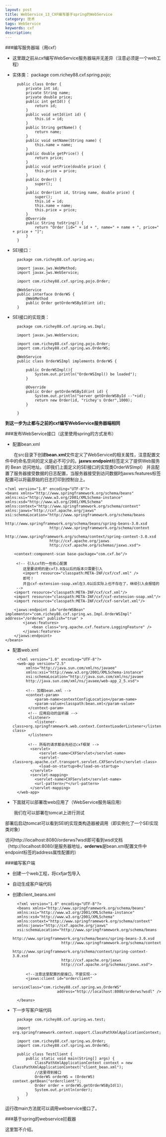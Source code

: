 ```yaml
---
layout: post
title: WebService_13_CXF编写基于spring的WebService
category: 技术
tags: WebService
keywords: cxf
description: 
---
```

###编写服务器端（用cxf）
* 这里跟之前从cxf编写WebService服务器端并无差异（注意必须是一个web工程）

* 实体类：
		package com.richey88.cxf.spring.pojo;
		
		public class Order {
			private int id;
			private String name;
			private double price;
			public int getId() {
				return id;
			}
			public void setId(int id) {
				this.id = id;
			}
			public String getName() {
				return name;
			}
			public void setName(String name) {
				this.name = name;
			}
			public double getPrice() {
				return price;
			}
			public void setPrice(double price) {
				this.price = price;
			}
			public Order() {
				super();
			}
			public Order(int id, String name, double price) {
				super();
				this.id = id;
				this.name = name;
				this.price = price;
			}
			@Override
			public String toString() {
				return "Order [id=" + id + ", name=" + name + ", price=" + price + "]";
			}
		}

* SEI接口：
	
		package com.richey88.cxf.spring.ws;
		
		import javax.jws.WebMethod;
		import javax.jws.WebService;
		
		import com.richey88.cxf.spring.pojo.Order;
		
		@WebService
		public interface OrderWS {
			@WebMethod
			public Order getOrderWSById(int id);
		}

* SEI接口的实现类：
	
		package com.richey88.cxf.spring.ws.Impl;
		
		import javax.jws.WebService;
		
		import com.richey88.cxf.spring.pojo.Order;
		import com.richey88.cxf.spring.ws.OrderWS;
		
		@WebService
		public class OrderWSImpl implements OrderWS {
		
			public OrderWSImpl(){
				System.out.println("OrderWSImpl() be loaded");
			}

			@Override
			public Order getOrderWSById(int id) {
				System.out.println("server getOrderWSById --"+id);
				return new Order(id, "richey's Order",1000);
			}
		
		}

**到这一步为止都与之前的cxf编写WebService服务器端相同**

###发布WebService接口（这里使用spring的方式发布）

* 配置bean.xml

　　在src目录下创建**bean.xml**文件定义了WebService的相关属性，注意配置文件中的命名空间的定义是必不可少的。**jaxws:endpoint**标签定义了提供Web服务的 Bean 访问地址。（即我们上面定义的SEI接口的实现类OrderWSImpl） 并且配置了服务器接受数据的日志配置，当服务器接受到访问数据时jaxws:features标签配置可以将最原始的日志打印到控制台上。


	<?xml version="1.0" encoding="UTF-8"?> 
	<beans xmlns="http://www.springframework.org/schema/beans" 
	xmlns:xsi="http://www.w3.org/2001/XMLSchema-instance" 
	xmlns:xsd="http://www.w3.org/2001/XMLSchema" 
	xmlns:context="http://www.springframework.org/schema/context" 
	xmlns:jaxws="http://cxf.apache.org/jaxws" 
	xsi:schemaLocation="http://www.springframework.org/schema/beans 
	                    http://www.springframework.org/schema/beans/spring-beans-3.0.xsd 
	                    http://www.springframework.org/schema/context 
	                    http://www.springframework.org/schema/context/spring-context-3.0.xsd 
	                    http://cxf.apache.org/jaxws  
	                    http://cxf.apache.org/schemas/jaxws.xsd">  
	 
	    <context:component-scan base-package="com.cxf.bo"/> 
	     
	     <!-- 引入cxf的一些核心配置 
			这里要说明的是cxf3.0及以后的版本只需要引入
			<import resource="classpath:META-INF/cxf/cxf.xml" />
			即可！
			并且cxf-extension-soap.xml在3.0以后实际上也不存在了，继续引入会报错的
		 -->
	    <import resource="classpath:META-INF/cxf/cxf.xml"/> 
	    <import resource="classpath:META-INF/cxf/cxf-extension-soap.xml"/> 
	    <import resource="classpath:META-INF/cxf/cxf-servlet.xml"/> 
	 
	    <jaxws:endpoint id="orderWSBean" implementor="com.richey88.cxf.spring.ws.Impl.OrderWSImpl" address="/orderws" publish="true" > 
	        <jaxws:features>  
	            <bean class="org.apache.cxf.feature.LoggingFeature" />  
	        </jaxws:features>  
	    </jaxws:endpoint>  
	</beans> 

* 配置web.xml

		<?xml version="1.0" encoding="UTF-8"?> 
		<web-app version="2.5"  
		    xmlns="http://java.sun.com/xml/ns/javaee"  
		    xmlns:xsi="http://www.w3.org/2001/XMLSchema-instance"  
		    xsi:schemaLocation="http://java.sun.com/xml/ns/javaee  
		    http://java.sun.com/xml/ns/javaee/web-app_2_5.xsd"> 
		    
		    <!-- 加载bean.xml -->
		    <context-param> 
		        <param-name>contextConfigLocation</param-name> 
		        <param-value>classpath:bean.xml</param-value> 
		     </context-param> 
		     <!-- 应用启动的监听器 -->
		     <listener> 
		        <listener-class>org.springframework.web.context.ContextLoaderListener</listener-class> 
		     </listener> 
		     
		     <!-- 所有的请求都会先经过cxf框架 -->
		      <servlet>  
		          <servlet-name>CXFServlet</servlet-name>  
		          <servlet-class>org.apache.cxf.transport.servlet.CXFServlet</servlet-class>  
		          <load-on-startup>0</load-on-startup>  
		      </servlet>  
		      <servlet-mapping> 
		        <servlet-name>CXFServlet</servlet-name> 
		        <url-pattern>/*</url-pattern> 
		      </servlet-mapping> 
		</web-app> 


* 下面就可以部署改web应用了（WebService服务端应用）

　　我们在可以部署在tomcat上进行测试

部署后启动tomcat可以看到SEI的实现类构造器被调用（即实例化了一个SEI实现类对象）

访问http://localhost:8080/orderws?wsdl即可看到wsdl文档（http://localhost:8080/是服务器地址，**orderws**是bean.xml配置文件中endpoint标签的address属性配置的）

###编写客户端

* 创建一个web工程，将cxfjar包导入
* 自动生成客户端代码
* 创建client_beans.xml

		<?xml version="1.0" encoding="UTF-8"?> 
		<beans xmlns="http://www.springframework.org/schema/beans" 
		xmlns:xsi="http://www.w3.org/2001/XMLSchema-instance" 
		xmlns:xsd="http://www.w3.org/2001/XMLSchema" 
		xmlns:context="http://www.springframework.org/schema/context" 
		xmlns:jaxws="http://cxf.apache.org/jaxws" 
		xsi:schemaLocation="http://www.springframework.org/schema/beans 
		                    http://www.springframework.org/schema/beans/spring-beans-3.0.xsd 
		                    http://www.springframework.org/schema/context 
		                    http://www.springframework.org/schema/context/spring-context-3.0.xsd 
		                    http://cxf.apache.org/jaxws  
		                    http://cxf.apache.org/schemas/jaxws.xsd">  
		 
			<!--注意这里配置的是接口，不是实现-->
		    <jaxws:client id="orderclient" 
		    			  serviceClass="com.richey88.cxf.spring.ws.OrderWS" 
		    			  address="http://localhost:8080/orderws?wsdl" />
		    
		</beans> 

* 下一步写客户端代码

		package com.richey88.cxf.spring.ws.test;
		
		import org.springframework.context.support.ClassPathXmlApplicationContext;
		
		import com.richey88.cxf.spring.ws.Order;
		import com.richey88.cxf.spring.ws.OrderWS;
		
		public class TestClient {
			public static void main(String[] args) {
				ClassPathXmlApplicationContext context = new ClassPathXmlApplicationContext("client_bean.xml");
				//这里得到接口
				OrderWS orderWS = (OrderWS) context.getBean("orderclient");
				Order order = orderWS.getOrderWSById(1);
				System.out.println(order);
			}
		}

运行改main方法就可以调用webservice接口了。

###基于spring的webservice拦截器

这里暂不介绍。
